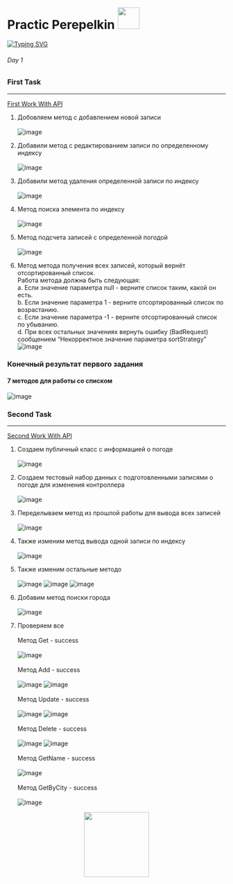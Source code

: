 # Practic Perepelkin <img src="https://userpic.fishki.net/2020/07/04/195513/04067adba4096f796b5d0e4dadc2fecd.gif" height="50"/></h1>   
[![Typing SVG](https://readme-typing-svg.herokuapp.com?color=%2336BCF7&lines=All+my+practice+works)](https://i.gifer.com/BulL.gif)
###### Day 1 ######
### First Task ###
-------------------------
<a href="Practic%20Api%201_1/WebAPI1/Controllers/WeatherForecastController.cs">First Work With API</a>
1) Добовляем метод с добавлением новой записи
<br> </br>
![image](https://user-images.githubusercontent.com/121193436/218036922-e581614e-f0b8-4dd5-94ea-a4e3e352123a.png)

2) Добавили метод с редактированием записи по определенному индексу
<br> </br>
![image](https://user-images.githubusercontent.com/121193436/218037414-e214cf87-8429-4a5b-a4f9-337fff849903.png)

3) Добавили метод удаления определенной записи по индексу
<br> </br>
![image](https://user-images.githubusercontent.com/121193436/218037627-1c104557-7940-4ad4-b61d-1753e581bdcd.png)

4) Метод поиска элемента по индексу
<br> </br>
![image](https://user-images.githubusercontent.com/121193436/218038016-d6f8d3e0-a977-40f1-90c0-c0e2fff80873.png)

5) Метод подсчета записей c определенной погодой
<br> </br>
![image](https://user-images.githubusercontent.com/121193436/218255586-649f11d6-5e71-4b11-a7d8-d878a7688d65.png)

6) Метод метода получения всех записей, который вернёт отсортированный список.    
Работа метода должна быть следующая:    
a. Если значение параметра null - верните список таким, какой он есть.    
b. Если значение параметра 1 - верните отсортированный список по возрастанию.    
c. Если значение параметра -1 - верните отсортированный список по убыванию.    
d. При всех остальных значениях вернуть ошибку (BadRequest) сообщением “Некорректное значение параметра sortStrategy”    
![image](https://user-images.githubusercontent.com/121193436/218255683-9e597fbd-daa0-4c8d-824a-bf377de91ac5.png)


### Конечный результат первого задания ###
#### 7 методов для работы со списком ####
![image](https://user-images.githubusercontent.com/121193436/218255388-806b8cd1-f3a1-40d2-ab79-8b43d6da2093.png)



### Second Task ###
-------------------------
<a href="Practic_Api_1/Practic_Api_1/Controllers/WeatherForecastController.cs">Second Work With API</a>
1) Создаем публичный класс с информацией о погоде
<br></br>
![image](https://user-images.githubusercontent.com/121193436/218041685-dd0d3ecc-f83d-4eec-a4b1-59f415afe98f.png)

2) Создаем тестовый набор данных с подготовленными записями о погоде для изменения контроллера
<br></br>
![image](https://user-images.githubusercontent.com/121193436/218042518-f7786445-6d1b-4845-856a-3f31d5ba2327.png)

3) Переделываем метод из прошлой работы для вывода всех записей
<br></br>
![image](https://user-images.githubusercontent.com/121193436/218043091-184d3594-0902-4596-90b5-370da7bc3cf0.png)

4) Также изменим  метод вывода одной записи по индексу
<br></br>
![image](https://user-images.githubusercontent.com/121193436/218044576-7c635005-d1cf-4c47-a89b-c030f6a262fa.png)

5) Также изменим остальные методо
<br></br>
![image](https://user-images.githubusercontent.com/121193436/218046534-4cadb661-d8d3-4fc7-a7be-6b4d8037d1e5.png)
![image](https://user-images.githubusercontent.com/121193436/218047483-c3d4de6f-d445-4b93-8f6a-6a422d748f68.png)
![image](https://user-images.githubusercontent.com/121193436/218048192-44bcbe85-0a70-42f5-baf9-55eded6dfdcd.png)

6) Добавим метод поиски города
<br></br>
![image](https://user-images.githubusercontent.com/121193436/218049780-b75cf9c8-1e10-41ea-a545-2160d215ee53.png)

7) Проверяем все
<br></br>
Метод Get - success
<br></br>
![image](https://user-images.githubusercontent.com/121193436/218050126-199c4bf0-d2a5-4250-80cc-780a00ce1ce6.png)
<br></br>
Метод Add - success
<br></br>
![image](https://user-images.githubusercontent.com/121193436/218050382-2f33f445-219d-434a-81aa-a9889ddf59ae.png) ![image](https://user-images.githubusercontent.com/121193436/218050418-9aec3fa6-893b-42de-9993-61896deb2174.png)
<br></br>
Метод Update - success
<br></br>
![image](https://user-images.githubusercontent.com/121193436/218050717-f6853ff1-de3e-43c6-9a97-ef2cdf40b9e5.png) ![image](https://user-images.githubusercontent.com/121193436/218050745-4731eade-2ec2-4023-a9eb-6dca928d19eb.png)
<br></br>
Метод Delete - success
<br></br>
![image](https://user-images.githubusercontent.com/121193436/218050958-873a3e84-3f2b-4a86-a952-3d3fea6f81ce.png) ![image](https://user-images.githubusercontent.com/121193436/218051018-2d3b73ff-a4c5-4f8f-88ae-47d1b7a105a5.png)
<br></br>
Метод GetName - success
<br></br>
![image](https://user-images.githubusercontent.com/121193436/218051199-392b2244-d3c7-4089-869c-8fb007a4d431.png)
<br></br>
Метод GetByCity - success
<br></br>
![image](https://user-images.githubusercontent.com/121193436/218051482-976c0979-2445-4ca8-91cc-9a76eceb912e.png)

<p align="center">
<img src="https://thumbs.gfycat.com/IndolentAntiqueHoneybee-max-1mb.gif" height="150"/></h1>   
</p>
